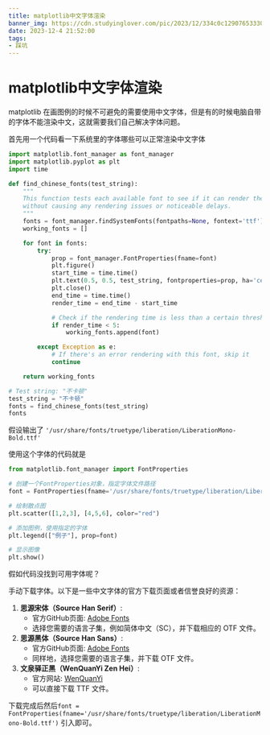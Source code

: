 ```yaml
---
title: matplotlib中文字体渲染
banner_img: https://cdn.studyinglover.com/pic/2023/12/334c0c129076533308cbc7e03f8c55be.png
date: 2023-12-4 21:52:00
tags:
- 踩坑
---
```


# matplotlib中文字体渲染
matplotlib 在画图例的时候不可避免的需要使用中文字体，但是有的时候电脑自带的字体不能渲染中文，这就需要我们自己解决字体问题。

首先用一个代码看一下系统里的字体哪些可以正常渲染中文字体

```python
import matplotlib.font_manager as font_manager
import matplotlib.pyplot as plt
import time

def find_chinese_fonts(test_string):
    """
    This function tests each available font to see if it can render the given Chinese string
    without causing any rendering issues or noticeable delays.
    """
    fonts = font_manager.findSystemFonts(fontpaths=None, fontext='ttf')
    working_fonts = []

    for font in fonts:
        try:
            prop = font_manager.FontProperties(fname=font)
            plt.figure()
            start_time = time.time()
            plt.text(0.5, 0.5, test_string, fontproperties=prop, ha='center', va='center')
            plt.close()
            end_time = time.time()
            render_time = end_time - start_time

            # Check if the rendering time is less than a certain threshold (e.g., 0.5 seconds)
            if render_time < 5:
                working_fonts.append(font)

        except Exception as e:
            # If there's an error rendering with this font, skip it
            continue

    return working_fonts

# Test string: "不卡顿"
test_string = "不卡顿"
fonts = find_chinese_fonts(test_string)
fonts

```

假设输出了 `'/usr/share/fonts/truetype/liberation/LiberationMono-Bold.ttf'` 

使用这个字体的代码就是
```python
from matplotlib.font_manager import FontProperties

# 创建一个FontProperties对象，指定字体文件路径
font = FontProperties(fname='/usr/share/fonts/truetype/liberation/LiberationMono-Bold.ttf')

# 绘制散点图
plt.scatter([1,2,3], [4,5,6], color="red")

# 添加图例，使用指定的字体
plt.legend(["例子"], prop=font)

# 显示图像
plt.show()
```

假如代码没找到可用字体呢？

手动下载字体。以下是一些中文字体的官方下载页面或者信誉良好的资源：

1. **思源宋体（Source Han Serif）**:
	 - 官方GitHub页面: [Adobe Fonts](https://github.com/adobe-fonts/source-han-serif)
	 - 选择您需要的语言子集，例如简体中文（SC），并下载相应的 OTF 文件。
1. **思源黑体（Source Han Sans）**:
	- 官方GitHub页面: [Adobe Fonts](https://github.com/adobe-fonts/source-han-sans)
	- 同样地，选择您需要的语言子集，并下载 OTF 文件。
3. **文泉驿正黑（WenQuanYi Zen Hei）**:  
	- 官方网站: [WenQuanYi](http://wenq.org/wqy2/index.cgi?ZenHei)
	- 可以直接下载 TTF 文件。

下载完成后然后`font = FontProperties(fname='/usr/share/fonts/truetype/liberation/LiberationMono-Bold.ttf')` 引入即可。